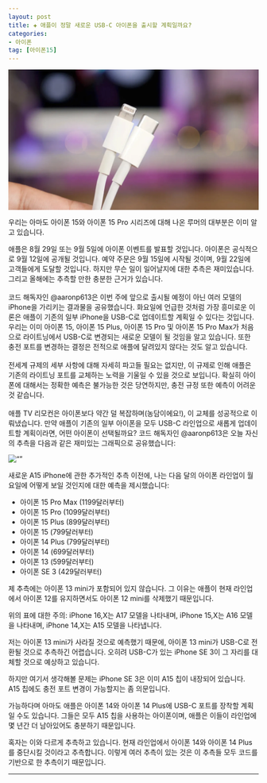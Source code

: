 ```yaml
---
layout: post  
title: ✚ 애플이 정말 새로운 USB-C 아이폰을 출시할 계획일까요?
categories:
- 아이폰
tag: [아이폰15]
---
```


<div class="markdown-image">
<img src="/assets/article_images/2023-08-12-iphone-usb-c/1.jpg" alt="" align="middle"/> </div>

<p class="drop-korean">
우리는 아마도 아이폰 15와 아이폰 15 Pro 시리즈에 대해 나온 루머의 대부분은 이미 알고 있습니다.
</p>

애플은 8월 29일 또는 9월 5일에 아이폰 이벤트를 발표할 것입니다. 아이폰은 공식적으로 9월 12일에 공개될 것입니다. 예약 주문은 9월 15일에 시작될 것이며,  9월 22일에 고객들에게 도달할 것입니다.
하지만 무슨 일이 일어날지에 대한 추측은 재미있습니다. 그리고 올해에는 추측할 만한 충분한 근거가 있습니다. <br><br>
코드 해독자인 @aaronp613은 이번 주에 앞으로 출시될 예정이 아닌 여러 모델의 iPhone을 가리키는 결과물을 공유했습니다.
화요일에 언급한 것처럼 가장 흥미로운 이론은 애플이 기존의 일부 iPhone을 USB-C로 업데이트할 계획일 수 있다는 것입니다.
우리는 이미 아이폰 15, 아이폰 15 Plus, 아이폰 15 Pro 및 아이폰 15 Pro Max가 처음으로 라이트닝에서 USB-C로 변경되는 새로운 모델이 될 것임을 알고 있습니다. 또한 충전 포트를 변경하는 결정은 전적으로 애플에 달려있지 않다는 것도 알고 있습니다.
<br><br>전세계 규제의 세부 사항에 대해 자세히 파고들 필요는 없지만, 이 규제로 인해 애플은 기존의 라이트닝 포트를 교체하는 노력을 기울일 수 있을 것으로 보입니다. 
확실히 아이폰에 대해서는 정확한 예측은 불가능한 것은 당연하지만, 충전 규정 또한 예측이 어려운 것 같습니다. <br><br>애플 TV 리모컨은 아이폰보다 약간 덜 복잡하며(농담이에요!), 이 교체를 성공적으로 이뤄냈습니다.
만약 애플이 기존의 일부 아이폰을 모두 USB-C 라인업으로 새롭게 업데이트할 계획이라면, 어떤 아이폰이 선택될까요?
코드 해독자인 @aaronp613은 오늘 자신의 추측을 다음과 같은 재미있는 그래픽으로 공유했습니다:

<img src=“/assets/article_images/2023-08-12-iphone-usb-c/2.jpg” alt=“” align=“middle”/>

새로운 A15 iPhone에 관한 추가적인 추측 이전에, 나는 다음 달의 아이폰 라인업이 월요일에 어떻게 보일 것인지에 대한 예측을 제시했습니다:

*	아이폰 15 Pro Max (1199달러부터)
*	아이폰 15 Pro (1099달러부터)
*	아이폰 15 Plus (899달러부터)
*	아이폰 15 (799달러부터)
*	아이폰 14 Plus (799달러부터)
*	아이폰 14 (699달러부터)
*	아이폰 13 (599달러부터)
*	아이폰 SE 3 (429달러부터)


제 추측에는 아이폰 13 mini가 포함되어 있지 않습니다. 그 이유는 애플이 현재 라인업에서 아이폰 12를 유지하면서도 아이폰 12 mini를 삭제했기 때문입니다.

위의 표에 대한 주의: iPhone 16,X는 A17 모델을 나타내며, iPhone 15,X는 A16 모델을 나타내며, iPhone 14,X는 A15 모델을 나타냅니다.

저는 아이폰 13 mini가 사라질 것으로 예측했기 때문에, 아이폰 13 mini가 USB-C로 전환될 것으로 추측하긴 어렵습니다. 오히려 USB-C가 있는 iPhone SE 3이 그 자리를 대체할 것으로 예상하고 있습니다. 

하지만 여기서 생각해볼 문제는 iPhone SE 3은 이미 A15 칩이 내장되어 있습니다. A15 칩에도 충전 포트 변경이 가능할지는 좀 의문입니다. 

가능하다며 아마도 애플은 아이폰 14와 아이폰 14 Plus에 USB-C 포트를 장착할 계획일 수도 있습니다. 그들은 모두 A15 칩을 사용하는 아이폰이며, 애플은 이들이 라인업에 몇 년간 더 남아있어도 충분하기 때문입니다.  

혹자는 이와 다르게 추측하고 있습니다. 현재 라인업에서 아이폰 14와 아이폰 14 Plus를 중단시킬 것이라고 추측합니다. 이렇게 여러 추측이 있는 것은 이 추측들 모두 코드를 기반으로 한 추측이기 때문입니다. 

---